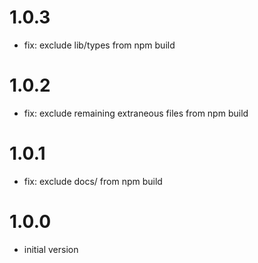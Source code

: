 # 1.0.3
- fix: exclude lib/types from npm build

# 1.0.2
- fix: exclude remaining extraneous files from npm build

# 1.0.1
- fix: exclude docs/ from npm build

# 1.0.0
- initial version
